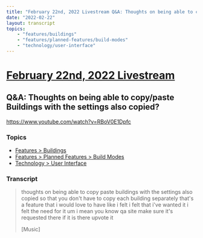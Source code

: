 ```yaml
---
title: "February 22nd, 2022 Livestream Q&A: Thoughts on being able to copy/paste Buildings with the settings also copied?"
date: "2022-02-22"
layout: transcript
topics:
    - "features/buildings"
    - "features/planned-features/build-modes"
    - "technology/user-interface"
---
```

# [February 22nd, 2022 Livestream](../2022-02-22.md)
## Q&A: Thoughts on being able to copy/paste Buildings with the settings also copied?
https://www.youtube.com/watch?v=RBoV0E1Dpfc

### Topics
* [Features > Buildings](../topics/features/buildings.md)
* [Features > Planned Features > Build Modes](../topics/features/planned-features/build-modes.md)
* [Technology > User Interface](../topics/technology/user-interface.md)

### Transcript

> thoughts on being able to copy paste buildings with the settings also copied so that you don't have to copy each building separately that's a feature that i would love to have like i felt i felt that i've wanted it i felt the need for it um i mean you know qa site make sure it's requested there if it is there upvote it
>
> [Music]
